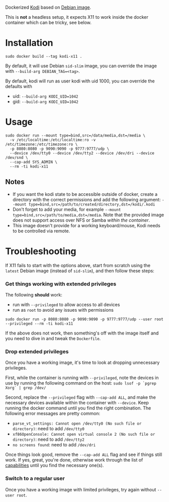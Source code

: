 Dockerized [Kodi](https://kodi.tv/download) based on [Debian image](https://hub.docker.com/_/debian).

This is **not** a headless setup, it expects X11 to work inside the docker container which can be tricky, see below.

# Installation

```
sudo docker build --tag kodi-x11 .
```

By default, it will use Debian `sid-slim` image, you can override the image with `--build-arg DEBIAN_TAG=<tag>`.

By default, kodi will run as user kodi with uid 1000, you can override the defaults with

* uid: `--build-arg KODI_UID=1042`
* gid: `--build-arg KODI_UID=1042`

# Usage

```
sudo docker run --mount type=bind,src=/data/media,dst=/media \
  -v /etc/localtime:/etc/localtime:ro -v /etc/timezone:/etc/timezone:ro \
  -p 8080:8080 -p 9090:9090 -p 9777:9777/udp \
  --device /dev/tty0 --device /dev/tty2 --device /dev/dri --device /dev/snd \
  --cap-add SYS_ADMIN \
  --rm -ti kodi-x11
```

## Notes

* If you want the kodi state to be accessible outside of docker, create a directory with the correct permissions and add the following argument: `--mount type=bind,src=/path/to/created/directory,dst=/kodi/.kodi`
* Don't forget to add your media, for example `--mount type=bind,src=/path/to/media,dst=/media`. Note that the provided image does not support access over NFS or Samba *within the container*.
* This image doesn't provide for a working keyboard/mouse, Kodi needs to be controlled via remote.

# Troubleshooting

If X11 fails to start with the options above, start from scratch using the `latest` Debian image (instead of `sid-slim`), and then follow these steps:

### Get things working with extended privileges

The following **should** work:
* run with `--privileged` to allow access to all devices
* run as `root` to avoid any issues with permissions


```
sudo docker run -p 8080:8080 -p 9090:9090 -p 9777:9777/udp --user root --privileged --rm -ti kodi-x11
```

If the above does not work, then something's off with the image itself and you need to dive in and tweak the `Dockerfile`.

### Drop extended privileges

Once you have a working image, it's time to look at dropping unnecessary privileges.

First, while the container is running with `--privileged`, note the devices in use by running the following command on the host: ``sudo lsof -p `pgrep Xorg` | grep /dev/``

Second, replace the `--privileged` flag with `--cap-add ALL`, and make the necessary devices available within the container with `--device`. Keep running the docker command until you find the right combination. The following error messages are pretty common:

* `parse_vt_settings: Cannot open /dev/tty0 (No such file or directory)`: need to add `/dev/tty0`
* `xf86OpenConsole: Cannot open virtual console 2 (No such file or directory)`: need to add `/dev/tty2`
* `no screens found`: need to add `/dev/dri`

Once things look good, remove the `--cap-add ALL` flag and see if things still work. If yes, great, you're done, otherwise work through the list of [capabilities](https://docs.docker.com/engine/reference/run/#runtime-privilege-and-linux-capabilities) until you find the necessary one(s).

### Switch to a regular user

Once you have a working image with limited privileges, try again without `--user root`.
